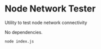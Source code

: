 # Node Network Tester

Utility to test node network connectivity

No dependencies.

`node index.js`
